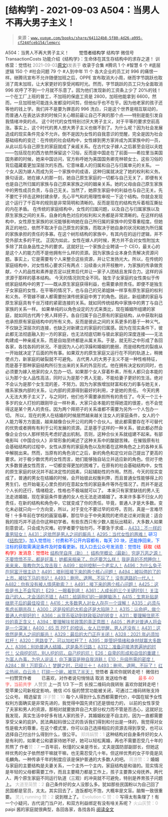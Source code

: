 # [结构学] - 2021-09-03 A504：当男人不再大男子主义！

> 来源：[`www.yuque.com/books/share/641124b8-5f80-4d26-a995-cf244fceb154/lemprc`](https://www.yuque.com/books/share/641124b8-5f80-4d26-a995-cf244fceb154/lemprc)

<ne-p id="520f42f3293818f927861ebbd5b15da4_p_0" data-lake-id="520f42f3293818f927861ebbd5b15da4_p_0"><ne-text id="u8fb53d18" style="color: rgb(51, 51, 51);">A504：当男人不再大男子主义！</ne-text></ne-p> <ne-p id="e5877605d24d34d3b514609853bae2e4" data-lake-id="e5877605d24d34d3b514609853bae2e4"><ne-text id="uafa79c4d" ne-fontsize="12" style="color: rgb(255, 255, 255);">原创</ne-text><ne-text id="u46f44e10" ne-fontsize="14">觉悟者</ne-text><ne-text id="ue9f146b3" ne-fontsize="14">结构学</ne-text></ne-p> <ne-p id="32c60f8b52c3c3662b54ff714a7bb231" data-lake-id="32c60f8b52c3c3662b54ff714a7bb231"><ne-text id="u1a29ce7e" ne-fontsize="14" ne-bold="true" style="color: rgb(51, 51, 51);">结构学</ne-text></ne-p> <ne-p id="75b93c5afc51d39cfb81a6f1305ed6bc" data-lake-id="75b93c5afc51d39cfb81a6f1305ed6bc"><ne-text id="ud1f486fb" ne-fontsize="14" style="color: rgb(51, 51, 51);">微信号</ne-text><ne-text id="u4e264aea" ne-fontsize="14" style="color: rgb(51, 51, 51);">TransactionCosts</ne-text></ne-p> <ne-p id="0d0899f51edcb5085c24f8a31c99510f" data-lake-id="0d0899f51edcb5085c24f8a31c99510f"><ne-text id="ue2129506" ne-fontsize="14" style="color: rgb(51, 51, 51);">功能介绍</ne-text><ne-text id="u96095a34" ne-fontsize="14" style="color: rgb(51, 51, 51);">《结构学》：生命体在其生存结构中的求存之道！ 训练营：觉悟社</ne-text></ne-p> <ne-p id="215e23bcd43f7b602788e78a1066dc7b" data-lake-id="215e23bcd43f7b602788e78a1066dc7b"><ne-text id="uc87ddcb4" style="color: rgb(140, 140, 140);">2021-09-03</ne-text>[<ne-text id="u2a5c5e13" ne-fontsize="14">原文</ne-text>](https://mp.weixin.qq.com/s?__biz=MzIzMDYwOTM0Mg==&mid=2247486321&idx=1&sn=2f9b3d7345a47790142e20403c01d190&chksm=e8b193a0dfc61ab67cf0aedf07a4bf2c4119b371d60f126d63b305ad478a23e6c787216f427f#rd))<ne-text id="u884799fc" ne-fontsize="14" style="color: rgb(140, 140, 140);">发表于</ne-text></ne-p> <ne-p id="8a74de13f18cf7278f3360cedcdc7c07" data-lake-id="8a74de13f18cf7278f3360cedcdc7c07"><ne-text id="ue631879b" style="color: rgb(51, 51, 51);">收录于合集</ne-text></ne-p> <ne-p id="7e4d65b24153207ec59cad452eafe021" data-lake-id="7e4d65b24153207ec59cad452eafe021"><ne-text id="ua2267d00" style="color: rgb(51, 51, 51);">#腾讯 1 个</ne-text></ne-p> <ne-p id="e5f54e9a2564e4ac41cd60eceb262c4a" data-lake-id="e5f54e9a2564e4ac41cd60eceb262c4a"><ne-text id="u1bc219c5" style="color: rgb(51, 51, 51);">#智慧 6 个</ne-text></ne-p> <ne-p id="36597d77dd54baee95947ab94457841f" data-lake-id="36597d77dd54baee95947ab94457841f"><ne-text id="u9ce24228" style="color: rgb(51, 51, 51);">#底层逻辑 150 个</ne-text></ne-p> <ne-p id="bed548b88b1a83f93a78d66e51fd9511" data-lake-id="bed548b88b1a83f93a78d66e51fd9511"><ne-text id="u059f4234" style="color: rgb(51, 51, 51);">#社会问题 79 个</ne-text></ne-p> <ne-p id="f49a1dbe0bd3db44018a723fa4fb5236" data-lake-id="f49a1dbe0bd3db44018a723fa4fb5236"><ne-text id="u3e861b5f" style="color: rgb(51, 51, 51);">#人到中年 11 个</ne-text></ne-p> <ne-p id="caab28dd04dd9a71adc3130010aabae2" data-lake-id="caab28dd04dd9a71adc3130010aabae2"><ne-text id="u4dcce590" style="color: rgb(51, 51, 51);">各大企业的员工对 996 的痛恨一样。继腾讯宣布不允许随便加班之后，OPPE 宣布取消大小周，继而字节跳跃也取消了周末加班，让大家更好的享受闲暇时光。然而，字节跳跃的员工只为全面取消 996 欢呼了不到一个月就不乐意了。因为他们发现新的工资条上少了 20%的钱！一个在工厂上班的普工，不加班的保底工资是 2800，加班他能拿到 6600，然而，一旦加班他可能连头发都没时间剪，但他似乎也不在乎。因为他老家的孩子还等他的钱上学。我们并不是要为罪恶的 996 洗白，只是这个世界是相互联动的，而普通人在表达诉求的时候只关心眼前最让自己不爽的那个点——特别是能引发自我情绪冲突的点。</ne-text></ne-p> <ne-p id="15dea2fc828eb113e4a1b9a9544502c6" data-lake-id="15dea2fc828eb113e4a1b9a9544502c6"><ne-text id="u6b3780a9" style="color: rgb(51, 51, 51);">这个时代的女性特别讨厌大男子主义，对于平等的要求空前高涨。事实上，这个时代的男人想大男子主义也做不到了。为什么呢？因为社会发展造成的现实条件完全不允许。倒不是因为女性的自我意识的觉醒，完全是因为社会基础结构的变迁：在传统的社会结构中，女性嫁到男方家并成为其家族中的一员，从此以后与自己原生的家庭就成了亲戚关系。在古代女子嫁人之后甚至会冠以夫姓——包括现在的西方依然保留这个习俗，反而是中国走在了前面——希拉里当美国国务卿的时候，她来中国访问，官方称呼她为美国国务卿克林顿女士。这些习俗的背后蕴藏着更加深层次的东西。它意味着人的归属和自己与归属单元的关系。</ne-text></ne-p> <ne-p id="6b438be21f7e23b6575e9da52bb9c7a5" data-lake-id="6b438be21f7e23b6575e9da52bb9c7a5"><ne-text id="u08bc17d1" style="color: rgb(51, 51, 51);">一个女人因为嫁人而成为另一个家族中的成语，这种归属就决定了她的权利和义务。换句话说，她在嫁人的那一刻，她自己原生家庭的一切都与自己无关了，即便有关也是自己所归属的家族与自己原来家族之间的姻亲关系。她的父母由自己原生家族中的男性成员负责，与自己无关。当然了，她原生家庭中的利益也与自己无关。先不要忙于抨击这种封建余孽，先心平气和的用理性审视一下这个结构。你就会发现这个运行了千百年的规则是非常简明和清晰的。反而是现在的结构充斥着相互撕扯的内在矛盾。</ne-text></ne-p> <ne-p id="750280dfcf1233eb34f700a275dcdb80" data-lake-id="750280dfcf1233eb34f700a275dcdb80"><ne-text id="u7f32e1a0" style="color: rgb(51, 51, 51);">在传统的家庭结构中，女性的归属问题，以及自己与归属家族以及原生家族之间的关系，自身的角色对应的权利和义务都是非常清晰的。在这样的结构中，女性原生家族的状况能够影响她在自己所归属的家族中的受尊重程度。但她真正的地位，依然不取决于自己原生的家族，而取决于她自身的状况和她为所归属的家族承担的责任的多寡。在这个树形结构的家族中，有其内在的运行逻辑，并不受外部太多的干扰。</ne-text></ne-p> <ne-p id="38260f54711cf57b4b4d129caf2e75c5" data-lake-id="38260f54711cf57b4b4d129caf2e75c5"><ne-text id="ua9409b6d" style="color: rgb(51, 51, 51);">正因为如此，女性在嫁人的时候，男方并不会对女性附加太多除了其自身品性之外的要求。这就好比一个家族企业聘请一个 CEO，最关心的是这个人的能力而不是他拥有什么样的资源。因为家族企业本身负责解决资源问题。事实上，它是需要有个人来整合这些资源，并让它发扬光大。所以，在传统的家庭结构中，对女性核心要求只有两点：沿续香火并开枝散叶，为家族的传承做贡献，个人的品性和素养是否足以抚育后代并让一家子人团结且发挥合力。这样的诉求源于那样的基本结构。</ne-text></ne-p> <ne-p id="0e919da37fe1015fe90be68dc6133865" data-lake-id="0e919da37fe1015fe90be68dc6133865"><ne-text id="uc94e1143" style="color: rgb(51, 51, 51);">今天的情况则完全不同。独生子女家庭的女性类似于传统家庭结构中的男丁——既从原生家庭获得利益，也需要承担责任。即便不是独生子女家庭的女性，在平等的情况下，也与自己的兄弟姐妹一样享有原生家庭的权利和义务。不管嫁不嫁人都需要扮演传统家庭中男丁的角色。因此，新组建的家庭与原生家庭具有千丝万缕的紧密连接的关系。就如同传统结构中家族中的男丁与自己家族的关系一样。</ne-text></ne-p> <ne-p id="2da63513bce716134080406b6b546fb3" data-lake-id="2da63513bce716134080406b6b546fb3"><ne-text id="u2c6324f6" style="color: rgb(51, 51, 51);">如果单纯的以角色设定的方式来类比，现在婚姻所组建的家庭，就如同古代两个男人拜把子。各自归属于自己原有的家庭结构，从中获取利益也承担原有家庭结构中的所有义务。反而是彼此之间的关系更多的基于一种义气。不仅缺乏深层次的连接，也缺乏对新建立的家庭的归属感。因为在现实条件下，彼此都无法彻底融入到一方的家庭，也无法彻底切断与彼此家庭的深度连接——无法构建成一种亲戚关系，而是自始至终都是从属关系。于是，就无形之中形成了各回各家，各找各妈的状况。不是因为人心的浮躁和婚姻的脆弱，而是结构性的裂痕从一开始就决定了后面的所有事。如果双方的原生家庭又运行在不同的轨道上，稍微使点力，新家庭的破裂就不可避免。</ne-text></ne-p> <ne-p id="34c1e980596d1a82d1272fdacdb78d24" data-lake-id="34c1e980596d1a82d1272fdacdb78d24"><ne-text id="u75d14b55" style="color: rgb(51, 51, 51);">古代男人的大男子主义不是一种性格特征，而是基于那种家庭结构所衍生出来的关系的外显形式。他在拥有决定权的同时，也必须要为嫁入他家的女人包办一切。如果那个女人穿着朴素，所有人都只会本能的认为那个女人品性高洁，同时认为是那个男人无能，不能给妻子更好的生活。绝对不会认为是那个女生混的差，不努力。因为为家族增加财富和权力的事与她无关，维系家族内部的关系，让内部的资源得到最好的利用，才是她的责任。</ne-text></ne-p> <ne-p id="b08dcc0322bee59fbdd23db6a16c0034" data-lake-id="b08dcc0322bee59fbdd23db6a16c0034"><ne-text id="u577bf521" style="color: rgb(51, 51, 51);">今天的男人无法大男子主义了，与之同时，他们也不需要承担所有的责任了。今天一个三十多岁的女人打扮的跟刚毕业一样朴素，大家只会本能的觉得她混的很差，也不会觉得这是某个男人的责任。因为两个拜把子的关系谁都不需要为另外一个人包办一切。</ne-text></ne-p> <ne-p id="0f3b378e090e1dce2b38b6e258ca4a01" data-lake-id="0f3b378e090e1dce2b38b6e258ca4a01"><ne-text id="ufd2c0fcc" style="color: rgb(51, 51, 51);">所以，现在的男人在结婚的时候居然越来越关注女人的家庭条件，女人的个人能力等方方面面，越来越像合伙开公司的两个合伙人。彼此都需要存在不可替代的优势或者拥有有利于公司发展的资源。正是基于这样的一种关系，彼此都必然会像企业合伙人那样预先考虑好退出机制。否则，这种合伙关系就组建不起来。有部电影叫《中国合伙人》非常形象的阐述了这种关系中的酸甜苦辣。</ne-text></ne-p> <ne-p id="904dca643b655647b684559b5c238a6b" data-lake-id="904dca643b655647b684559b5c238a6b"><ne-text id="u5ca916f9" style="color: rgb(51, 51, 51);">在摧毁原有社会基础结构的过程中，女性从原有的家庭角色以及附着在这种角色之上的各种关系中解脱出来。然而，当原有的角色消亡之后，新的角色和定位对自己提出了更高的要求。对于极少数优秀的女性而言，她们能够独自站立并适应新的角色。但对于绝大多数普通女性而言，一切都变得更加的困难了。在原有的社会基础结构中，女性的原生家庭的状况并不起决定性的因素，只起辅助性的作用。然而，今天的现实变成了，普通的男女在结婚的时候，会开始彼此权衡利弊，而且普通女性能够得上的男生们，也开始毫无心里负担的在意起女性的家庭条件等外在情况了。而并不是这个人长的还行，情绪稳定，性格也不极端就可以了。</ne-text></ne-p> <ne-p id="5fc9fd0c392cab3b886de4bece219db9" data-lake-id="5fc9fd0c392cab3b886de4bece219db9"><ne-text id="ub6c98268" style="color: rgb(51, 51, 51);">本来只有家里缺钱的男人无法走进婚姻，现在家庭条件普通的女人也无法走进婚姻了。本来许多事不归女人的责任，在新的结构和角色中，它就变成了你的责任。毕竟，普通人才是大多数。变化未必就只向一个方向变，所以，对于变化不要过早的欢呼。否则，真是一言难尽呀！十多年前在学校的画室临摹，那位毕业于中央美院的老师走过来对我说：适合我的技巧并不适合你这种初学者。有些东西只有少数人能玩出精彩，大多数人如果刻意尝试，只会成为灾难。初学者要宁拙勿巧，不要急于求成…</ne-text></ne-p> <ne-p id="a030c2b0449f9c946eafa765a05a73e0" data-lake-id="a030c2b0449f9c946eafa765a05a73e0">[<ne-text id="u2442cb38" style="color: rgb(87, 107, 149);">A433：不一样的重男轻女！</ne-text>](http://mp.weixin.qq.com/s?__biz=MzIzMDYwOTM0Mg==&mid=2247485706&idx=1&sn=c9d825a947ec93698b4857b27ce9c56a&chksm=e8b191dbdfc618cd8606dd7c7508ff19fa38a07b64e1a22b718ef192da8454e041494f851fc8&scene=21#wechat_redirect)</ne-p> <ne-p id="3e62b274e0b1436e3c1f1e65b985f0cf" data-lake-id="3e62b274e0b1436e3c1f1e65b985f0cf">[<ne-text id="ua12de725" style="color: rgb(87, 107, 149);">A431：这依然是男人之间的厮杀！</ne-text>](http://mp.weixin.qq.com/s?__biz=MzIzMDYwOTM0Mg==&mid=2247485701&idx=1&sn=571c99a3870dffc7743e8eef31f21412&chksm=e8b191d4dfc618c29429d8a6ed6d0b9e7a8f0b9224aa332f9c996f4869c95ef44aabf3896670&scene=21#wechat_redirect)</ne-p> <ne-p id="9523186b3c6e9898d601bd2cac983da9" data-lake-id="9523186b3c6e9898d601bd2cac983da9">[<ne-text id="u109d705d" style="color: rgb(87, 107, 149);">A295：当代女性的两难！</ne-text>](http://mp.weixin.qq.com/s?__biz=MzIzMDYwOTM0Mg==&mid=2247484854&idx=1&sn=6851afe306f7b89d23728018ea32b7f2&chksm=e8b19d67dfc61471955b15021ac11c5fff9f1607977e9df1bd2bbfabc2deb3dea5c98e369c55&scene=21#wechat_redirect)</ne-p> <ne-p id="e5e675eec9b7b9c92c638c805a4d2015" data-lake-id="e5e675eec9b7b9c92c638c805a4d2015"><ne-text id="u515abb64" ne-bold="true" style="color: rgb(0, 82, 255);">研习《</ne-text>[<ne-text id="uc0bfad8e" ne-bold="true" style="color: rgb(87, 107, 149);">结构学</ne-text>](https://mp.weixin.qq.com/mp/appmsgalbum?action=getalbum&album_id=1318317199878225920&__biz=MzAxNDk1NjI2Mw==#wechat_redirect)<ne-text id="u0809ac7b" ne-bold="true" style="color: rgb(0, 82, 255);">》，加入觉悟社：付费和不公开内容都有，每天 20 块，还能挣回来，下注标的获取需满足条件及时查看更新。</ne-text><ne-text id="u3d22b327" style="color: rgb(0, 82, 255);">找入口去公众号发消息：觉悟社 </ne-text></ne-p> <ne-p id="81f50bd9db9f8bef6762ee16ee4f804f" data-lake-id="81f50bd9db9f8bef6762ee16ee4f804f" ne-alignment="center"><ne-text id="u0fd4d844" ne-fontsize="13" style="color: rgb(255, 0, 0);">获取《结构学》发消息</ne-text><ne-text id="ufaa0d9e8" ne-fontsize="13" ne-bold="true" style="color: rgb(255, 0, 0);">：觉悟社</ne-text></ne-p>  <ne-p id="eb07854b6acaedd7253e520ab09a7f9a" data-lake-id="eb07854b6acaedd7253e520ab09a7f9a"><ne-card data-card-name="image" data-card-type="inline" id="dzGk9" ne-fontsize="13" data-event-boundary="card" style="color: rgb(53, 53, 53);"><ne-p id="72178649b29c113b0afebf32ddbe17e4" data-lake-id="72178649b29c113b0afebf32ddbe17e4">[<ne-text id="uf30830ed" ne-fontsize="13" ne-bold="true" style="color: rgb(87, 107, 149);">结构学自序（新）！</ne-text>](http://mp.weixin.qq.com/s?__biz=MzIzMDYwOTM0Mg==&mid=2247485283&idx=1&sn=aa2b8554b8e5040f8f959636feaa06a3&chksm=e8b19fb2dfc616a430aa381b8da0815311244e694a69809cd92d0602ac34cfe5f1f419b3745e&scene=21#wechat_redirect)</ne-p> <ne-p id="687f5093360e4dab059e2c97be408c71" data-lake-id="687f5093360e4dab059e2c97be408c71">[<ne-text id="uc9229602" ne-bold="true" style="color: rgb(87, 107, 149);">结构学概论（最新）</ne-text>](http://mp.weixin.qq.com/s?__biz=MzAxNDk1NjI2Mw==&mid=2247485167&idx=1&sn=d5e962eff4a8e9770c83bc87d19d07f3&chksm=9b8a2567acfdac7154f7a62996dca874e5d186b44f3d120dcb633760318788c42d304e325313&scene=21#wechat_redirect)</ne-p> <ne-p id="30ddbde0b3912d5eb1f5d427992592a9" data-lake-id="30ddbde0b3912d5eb1f5d427992592a9">[<ne-text id="u5f3d8e28" style="color: rgb(87, 107, 149);">穷是万恶之源！</ne-text>](http://mp.weixin.qq.com/s?__biz=MzAxNDk1NjI2Mw==&mid=2247483823&idx=1&sn=e54ebe9891b302dc0bf1815c76ccf8b7&chksm=9b8a2227acfdab31a05e273addd9159d4b8263d58d3c58bf214841c8189157519719c3427306&scene=21#wechat_redirect)</ne-p> <ne-p id="683203525f62f2e08935861544b9f31b" data-lake-id="683203525f62f2e08935861544b9f31b">[<ne-text id="u1ec35a37" style="color: rgb(87, 107, 149);">不要愤愤不平，都是好事！</ne-text>](http://mp.weixin.qq.com/s?__biz=MzAxNDk1NjI2Mw==&mid=2247487130&idx=1&sn=b21138d85455f5692aaf039038c78342&chksm=9b8a2d12acfda404a2b67fe4d446ee0f2805ad64a8b8004902934600fd731191e140df6ac19a&scene=21#wechat_redirect)</ne-p> <ne-p id="a04465e91a5b2638b09d9245c2dfec11" data-lake-id="a04465e91a5b2638b09d9245c2dfec11">[<ne-text id="u116cef04" style="color: rgb(87, 107, 149);">她都来相亲了，你还要怎么样！</ne-text>](http://mp.weixin.qq.com/s?__biz=MzAxNDk1NjI2Mw==&mid=2247486952&idx=1&sn=698aec6916d2eca5e758c25c4c634346&chksm=9b8a2e60acfda776b80a4f2f0d5c2fe4921fc821cdf029fa9d2fdc52fd708fc5a0b980d5d3d0&scene=21#wechat_redirect)</ne-p> <ne-p id="e2acaef902e75236e4c5f034f003107d" data-lake-id="e2acaef902e75236e4c5f034f003107d">[<ne-text id="u461f336a" style="color: rgb(87, 107, 149);">我是真的不想睡你！</ne-text>](http://mp.weixin.qq.com/s?__biz=MzAxNDk1NjI2Mw==&mid=2247487023&idx=1&sn=66d63e9f199deee86afff0f76a959c91&chksm=9b8a2da7acfda4b17ebf27c87c446049d0b8c557303b850a69ac971d8cdfcc91e41c0e6d3fcb&scene=21#wechat_redirect)</ne-p> <ne-p id="3e5c10314dec6e975b49ce2407b744b4" data-lake-id="3e5c10314dec6e975b49ce2407b744b4">[<ne-text id="uc656ee6f" ne-bold="true" style="color: rgb(87, 107, 149);">来来来，我教你怎么攻击我！</ne-text>](http://mp.weixin.qq.com/s?__biz=MzIzMDYwOTM0Mg==&mid=2247486306&idx=1&sn=f48e33b5940f74a11011debfe3e5c8a2&chksm=e8b193b3dfc61aa53a82eeb81220ce252b0667925a9479e4d6a215e2b43244ba91c58e934264&scene=21#wechat_redirect)</ne-p> <ne-p id="464078ad3061574e5d7a92b9eafaf9be" data-lake-id="464078ad3061574e5d7a92b9eafaf9be">[<ne-text id="u5e6afb54" ne-bold="true" style="color: rgb(87, 107, 149);">A499：如何控制一个老实人！</ne-text>](http://mp.weixin.qq.com/s?__biz=MzIzMDYwOTM0Mg==&mid=2247486301&idx=1&sn=f4bfec024d8688c8555dd21b85deea31&chksm=e8b1938cdfc61a9a1e2d8a8fa37d495cf337bc34215939caced14a58dd32b46ad59646d0e928&scene=21#wechat_redirect)</ne-p> <ne-p id="7f3bbcfb4719d8d393d02c6f74d98fcf" data-lake-id="7f3bbcfb4719d8d393d02c6f74d98fcf">[<ne-text id="u45fbd58c" ne-bold="true" style="color: rgb(87, 107, 149);">A496：为什么兔子在阿富汗很主动？</ne-text>](http://mp.weixin.qq.com/s?__biz=MzIzMDYwOTM0Mg==&mid=2247486278&idx=1&sn=40d09857088bebd3c70bec1c7a500f06&chksm=e8b19397dfc61a810125242c8e395330f934390eb50bd54053ecd3f31ddc91de4e429c0f693a&scene=21#wechat_redirect)</ne-p> <ne-p id="2bb129121c664edb6c36b285a156ca07" data-lake-id="2bb129121c664edb6c36b285a156ca07">[<ne-text id="u0f1c01b8" ne-bold="true" style="color: rgb(87, 107, 149);">A491：塔利班接下来的两个核心问题！</ne-text>](http://mp.weixin.qq.com/s?__biz=MzAxNDk1NjI2Mw==&mid=2247487097&idx=1&sn=fd7abf4ba489928b7b810d20cbec7dc9&chksm=9b8a2df1acfda4e7ce05f7c03df131e9d266d960945c436b89b871744b21cc352bf3cb668486&scene=21#wechat_redirect)</ne-p> <ne-p id="5ef65170cc805285c510bf741a0f49e6" data-lake-id="5ef65170cc805285c510bf741a0f49e6">[<ne-text id="u33f8fcdc" style="color: rgb(87, 107, 149);">A494：被叫停的了的上市，被拉下马的书记！</ne-text>](http://mp.weixin.qq.com/s?__biz=MzAxNDk1NjI2Mw==&mid=2247487103&idx=1&sn=6b244b5f4df9efb987b278a22e9e4eae&chksm=9b8a2df7acfda4e1d37ee1b0ae2e3efb5db615db331569ec9e57e8bb5e2ad33e065d3839dbdd&scene=21#wechat_redirect)</ne-p> <ne-p id="216d253282ac19998fea958ff5113a74" data-lake-id="216d253282ac19998fea958ff5113a74">[<ne-text id="ua70de95e" style="color: rgb(87, 107, 149);">A493：删号、退圈、不玩了！</ne-text>](http://mp.weixin.qq.com/s?__biz=MzAxNDk1NjI2Mw==&mid=2247487101&idx=1&sn=20577c0922665602dcc7e3a446084c80&chksm=9b8a2df5acfda4e36fb466577f85e3c686cd5057e5849b310107482551bd780b693a5b65fe7b&scene=21#wechat_redirect)</ne-p> <ne-p id="3d9682bad66d6b8faaa19735f90107ed" data-lake-id="3d9682bad66d6b8faaa19735f90107ed">[<ne-text id="u7cf54ced" style="color: rgb(87, 107, 149);">没有退路的一代人！</ne-text>](http://mp.weixin.qq.com/s?__biz=MzAxNDk1NjI2Mw==&mid=2247486533&idx=1&sn=a0d5cce0656aad467148e0642eb85a00&chksm=9b8a2fcdacfda6db79857186e953a089baf1fb678b2b071cf101c5a26e7fb9768474c94243ca&scene=21#wechat_redirect)</ne-p> <ne-p id="a216a6be2e7a0b2d1c874fc90b164e97" data-lake-id="a216a6be2e7a0b2d1c874fc90b164e97">[<ne-text id="u3443e485" style="color: rgb(87, 107, 149);">A482：你有没有被人情感勒索？！</ne-text>](http://mp.weixin.qq.com/s?__biz=MzIzMDYwOTM0Mg==&mid=2247486235&idx=1&sn=6d5629de18d41fb43210c5fb501cfbba&chksm=e8b193cadfc61adcba98b864cdd90e5a2045fdd632b330f8f9ebedd087f8fb6593967f4afe6e&scene=21#wechat_redirect)</ne-p> <ne-p id="3708e50791deebb22423ea5228344079" data-lake-id="3708e50791deebb22423ea5228344079">[<ne-text id="uee14db03" style="color: rgb(87, 107, 149);">A491：接下来的两个核心问题！</ne-text>](http://mp.weixin.qq.com/s?__biz=MzIzMDYwOTM0Mg==&mid=2247486219&idx=1&sn=8f77517f0244ba31f7eb28e2676e17cd&chksm=e8b193dadfc61acc6d9e6029653aac696f132efc24d3b28f983ba8e4ada269ac887e6165d837&scene=21#wechat_redirect)</ne-p> <ne-p id="6b04d0eae24c4013b44a2402dd2093c0" data-lake-id="6b04d0eae24c4013b44a2402dd2093c0">[<ne-text id="u2bac3f3e" ne-bold="true" style="color: rgb(87, 107, 149);">A425：这些是书上不会写的！</ne-text>](http://mp.weixin.qq.com/s?__biz=MzIzMDYwOTM0Mg==&mid=2247485662&idx=1&sn=1a8617a9ebd44891c112f3b3f6762f8a&chksm=e8b1900fdfc6191942a3ec1399a47af7cd44582c369a4e6211b0bd114d934785bf0c20fc09ab&scene=21#wechat_redirect)</ne-p> <ne-p id="94298ba3d5faf1fa8924e40ec7ebc31c" data-lake-id="94298ba3d5faf1fa8924e40ec7ebc31c">[<ne-text id="u4090f078" ne-bold="true" style="color: rgb(87, 107, 149);">E29：一眼看到底！</ne-text>](http://mp.weixin.qq.com/s?__biz=MzIzMDYwOTM0Mg==&mid=2247485301&idx=1&sn=dc6dd50c5d742ea51ce9e394de25351a&chksm=e8b19fa4dfc616b26734c3619c6fa664474fa478d2764c3370dde41d19f6035edc05f9f191e8&scene=21#wechat_redirect)</ne-p> <ne-p id="c4ab57ae4ff88397b085698853faf22d" data-lake-id="c4ab57ae4ff88397b085698853faf22d">[<ne-text id="udfcd038b" ne-bold="true" style="color: rgb(87, 107, 149);">A361：人成长的三个关键时刻！</ne-text>](http://mp.weixin.qq.com/s?__biz=MzAxNDk1NjI2Mw==&mid=2247486472&idx=1&sn=8b46d73659ff81e3d7bd544e1718a94f&chksm=9b8a2f80acfda69601b059cb0180f8841eda098200c32c84ad6430bb8fbe33a9021fa7890344&scene=21#wechat_redirect)</ne-p> <ne-p id="ec590cc627990d1bd1e22a7b22ab3595" data-lake-id="ec590cc627990d1bd1e22a7b22ab3595">[<ne-text id="u9a3c1754" ne-bold="true" style="color: rgb(87, 107, 149);">关注自己的人，才会活的不错！</ne-text>](http://mp.weixin.qq.com/s?__biz=MzIzMDYwOTM0Mg==&mid=2247485305&idx=1&sn=c719ea57e5c3320c2e2629dd9a7b44e9&chksm=e8b19fa8dfc616be5fa3f8141ea0aa63d5e1335657ed97e62c1086c41eba29effe58e0c8e9dc&scene=21#wechat_redirect)</ne-p> <ne-p id="fb41c42675ae53f5a635617f48370b43" data-lake-id="fb41c42675ae53f5a635617f48370b43">[<ne-text id="ud4247619" ne-bold="true" style="color: rgb(87, 107, 149);">A411：给舔狗们的一碗醒脑汤！</ne-text>](http://mp.weixin.qq.com/s?__biz=MzIzMDYwOTM0Mg==&mid=2247485578&idx=1&sn=4c1d6ceb83cfe3026bd4ea0a647ee09b&chksm=e8b1905bdfc6194dd390ab83adb8b4b84d90d56c9dcc172ef89e818cc81d5f8ae29e0e19364b&scene=21#wechat_redirect)</ne-p> <ne-p id="77f708ef42dc05d3c1ca3dcfd78230de" data-lake-id="77f708ef42dc05d3c1ca3dcfd78230de">[<ne-text id="u822e21b0" style="color: rgb(87, 107, 149);">A415：生育补贴是继房子后的最佳投资！</ne-text>](http://mp.weixin.qq.com/s?__biz=MzIzMDYwOTM0Mg==&mid=2247485632&idx=1&sn=d1de8daf826f5061045828758f8525cf&chksm=e8b19011dfc619077e2f142f763ee35e7c18156513cb8545cb368e53c6d070a6ded504c5be2c&scene=21#wechat_redirect)</ne-p> <ne-p id="95309940cba97a8750e7b26e14a32c3e" data-lake-id="95309940cba97a8750e7b26e14a32c3e">[<ne-text id="u4631c2e6" style="color: rgb(87, 107, 149);">A416：大多数男人对女人存在一个误解！</ne-text>](http://mp.weixin.qq.com/s?__biz=MzIzMDYwOTM0Mg==&mid=2247485628&idx=1&sn=80723cca31f80ad3392d510361352789&chksm=e8b1906ddfc6197bfee4ffca459efcb4ac2cdae12ca2191cdcfe476a5ee462a905012b58c2aa&scene=21#wechat_redirect)</ne-p> <ne-p id="7c442b089800bcbfb1f6374b7bb02c01" data-lake-id="7c442b089800bcbfb1f6374b7bb02c01">[<ne-text id="u10c77017" ne-bold="true" style="color: rgb(87, 107, 149);">A335：必须与焦虑长期共存！</ne-text>](http://mp.weixin.qq.com/s?__biz=MzIzMDYwOTM0Mg==&mid=2247485165&idx=1&sn=f3f0957c63fa549b288f00c8b117162e&chksm=e8b19e3cdfc6172a188000afd2b522144a04ba774169824cad2067d93b5365537ff0644f6b9f&scene=21#wechat_redirect)</ne-p> <ne-p id="5343cb05678f3fc650a9cb3138acad3b" data-lake-id="5343cb05678f3fc650a9cb3138acad3b">[<ne-text id="ua9e2d116" ne-bold="true" style="color: rgb(87, 107, 149);">A300：这是投机的大机会还是大陷阱？！</ne-text>](http://mp.weixin.qq.com/s?__biz=MzIzMDYwOTM0Mg==&mid=2247484882&idx=1&sn=b103029f41e3aede94e1a45d035cd9ac&chksm=e8b19d03dfc614153863f37ca3f9204b451e2c02ad5ca8680c120e2458e628e5329c76b2d42c&scene=21#wechat_redirect)</ne-p> <ne-p id="301c357719aacf6900074d675696c6da" data-lake-id="301c357719aacf6900074d675696c6da">[<ne-text id="u64ab068a" style="color: rgb(87, 107, 149);">A315：认命吧，做个普通人也挺好的！</ne-text>](http://mp.weixin.qq.com/s?__biz=MzIzMDYwOTM0Mg==&mid=2247485008&idx=1&sn=bcaf70c42d4676c8f69de9f9ead1e495&chksm=e8b19e81dfc617973ba40200519407186760e32843fc6f379020da6160b0ba89870dadcae5fa&scene=21#wechat_redirect)</ne-p> <ne-p id="e1020f35d63385a491cca9a5c55dc132" data-lake-id="e1020f35d63385a491cca9a5c55dc132">[<ne-text id="u12145781" ne-bold="true" style="color: rgb(87, 107, 149);">A366：从货币驱动到财政驱动的转变！</ne-text>](http://mp.weixin.qq.com/s?__biz=MzIzMDYwOTM0Mg==&mid=2247485347&idx=1&sn=a916df57ddc7230366719fbecc6c1704&chksm=e8b19f72dfc61664fd99844bfe3ffffb5d6f088807c84d99f11ddbc7410b2eed67bc4c615d53&scene=21#wechat_redirect)</ne-p> <ne-p id="2819b298bb50ff5aacd31178b3768002" data-lake-id="2819b298bb50ff5aacd31178b3768002">[<ne-text id="uce4f8791" ne-bold="true" style="color: rgb(87, 107, 149);">A311：要理解住房不炒的真正含义！</ne-text>](http://mp.weixin.qq.com/s?__biz=MzIzMDYwOTM0Mg==&mid=2247484959&idx=1&sn=090583ec50bfd9febec1de463c2672f6&chksm=e8b19ecedfc617d8629080f6745c8de013cfe875de26eef6767b2d5c10782650223ed15f807b&scene=21#wechat_redirect)</ne-p> <ne-p id="da175676eee3f1bd19b4498fe3bdf710" data-lake-id="da175676eee3f1bd19b4498fe3bdf710">[<ne-text id="u45796d77" ne-bold="true" style="color: rgb(87, 107, 149);">A394：要理解扶贫政策的真正意图！</ne-text>](http://mp.weixin.qq.com/s?__biz=MzIzMDYwOTM0Mg==&mid=2247485502&idx=1&sn=fffb9911cefa626e6fbcb9c416c1eb98&chksm=e8b190efdfc619f9b0e42f3c3d5d79c17df1619bad2b1bddd6a482242b583ee46d8a79a245e6&scene=21#wechat_redirect)</ne-p> <ne-p id="1f743ee0c0609c755ab6dc41e41b2b6a" data-lake-id="1f743ee0c0609c755ab6dc41e41b2b6a">[<ne-text id="udbc143c5" style="color: rgb(87, 107, 149);">A405：养老对普通人将会是一个深渊！</ne-text>](http://mp.weixin.qq.com/s?__biz=MzIzMDYwOTM0Mg==&mid=2247485587&idx=1&sn=f00402b3fdc5062ee5c5382295ac4dcb&chksm=e8b19042dfc619546bf0a0905d2733d900b7594f1564f1fa7528399053b93dc53f4d14c009fb&scene=21#wechat_redirect)</ne-p> <ne-p id="f5a09e866b9f8c1433ef2b56b713ff2a" data-lake-id="f5a09e866b9f8c1433ef2b56b713ff2a">[<ne-text id="u1ef1b9d3" style="color: rgb(87, 107, 149);">A400：65 页 PPT 的控诉，女人已觉醒，男人还没有！</ne-text>](http://mp.weixin.qq.com/s?__biz=MzAxNDk1NjI2Mw==&mid=2247486616&idx=1&sn=137b4c0331b70800453c348e696ddc0e&chksm=9b8a2f10acfda6062c41e5bd66c3df597325b7278638f7c392e1d4420ac031894b3f4fae7d3f&scene=21#wechat_redirect)</ne-p> <ne-p id="81d24e7f4ffc5c58b8a687222c5b2cd3" data-lake-id="81d24e7f4ffc5c58b8a687222c5b2cd3">[<ne-text id="u6a4a92c0" style="color: rgb(87, 107, 149);">A431：这依然是男人之间的厮杀！</ne-text>](http://mp.weixin.qq.com/s?__biz=MzIzMDYwOTM0Mg==&mid=2247485701&idx=1&sn=571c99a3870dffc7743e8eef31f21412&chksm=e8b191d4dfc618c29429d8a6ed6d0b9e7a8f0b9224aa332f9c996f4869c95ef44aabf3896670&scene=21#wechat_redirect)</ne-p> <ne-p id="ea101d8cb9eaa502f5bf39872fa379b2" data-lake-id="ea101d8cb9eaa502f5bf39872fa379b2">[<ne-text id="u4eea2e22" style="color: rgb(87, 107, 149);">A329：最后的大门正在关闭！</ne-text>](http://mp.weixin.qq.com/s?__biz=MzIzMDYwOTM0Mg==&mid=2247485111&idx=1&sn=2083ce35e0b472ce7526e85113d70dac&chksm=e8b19e66dfc61770d3c57843c16c77a0b5591d5f80191b03f4a0013c4a65b1b8c86de2f8361b&scene=21#wechat_redirect)</ne-p> <ne-p id="3fd057725c21d9240e83bb94c8541984" data-lake-id="3fd057725c21d9240e83bb94c8541984">[<ne-text id="u6ab110fe" ne-bold="true" style="color: rgb(87, 107, 149);">A328：2021 年必须加杠杆！</ne-text>](http://mp.weixin.qq.com/s?__biz=MzIzMDYwOTM0Mg==&mid=2247485087&idx=1&sn=24d72f6a71bddb8954a03be5db246538&chksm=e8b19e4edfc617587a8ae645885a89ab8c3c6f67730a026d9c7c9a94ab3051ca480302147fc0&scene=21#wechat_redirect)</ne-p> <ne-p id="bc25274e661649af1b64acf5cdcd8281" data-lake-id="bc25274e661649af1b64acf5cdcd8281">[<ne-text id="u89ffd971" ne-fontsize="13" ne-bold="true" style="color: rgb(87, 107, 149);">A320：思路变了，可以加杠杆了！</ne-text>](http://mp.weixin.qq.com/s?__biz=MzIzMDYwOTM0Mg==&mid=2247485041&idx=1&sn=add2174fa42806f885a456a072ee4fee&chksm=e8b19ea0dfc617b6734e013f780112fdd88f28ad5312ce423fea1d75da4c3757660dab175208&scene=21#wechat_redirect)</ne-p> <ne-p id="55eb1d01dbdbc7373ff3291c8dbefd42" data-lake-id="55eb1d01dbdbc7373ff3291c8dbefd42">[<ne-text id="u6c7e73aa" ne-bold="true" style="color: rgb(87, 107, 149);">A395：能管好情绪和身材就赢大多数人！</ne-text>](http://mp.weixin.qq.com/s?__biz=MzIzMDYwOTM0Mg==&mid=2247485513&idx=1&sn=1d5d250c1e4db7d1b6d3072e559b4426&chksm=e8b19098dfc6198e415af60c0ba7dfa61e698a502a658c26205b2289bbd2e33502a77154c9a8&scene=21#wechat_redirect)</ne-p> <ne-p id="b9b9572db2bd4773c43f1b735ea877c8" data-lake-id="b9b9572db2bd4773c43f1b735ea877c8">[<ne-text id="u0b0f2998" ne-bold="true" style="color: rgb(87, 107, 149);">A396：别劝普通人结婚，这是条不归路！</ne-text>](http://mp.weixin.qq.com/s?__biz=MzIzMDYwOTM0Mg==&mid=2247485522&idx=1&sn=1ca0fbcf611840709338762d9b0740ad&chksm=e8b19083dfc61995e3d3342df95fafc121489a87589d719130dd832142d3680bd4ee07ad2d44&scene=21#wechat_redirect)</ne-p> <ne-p id="3068fe6f3df3fafae381b45c5bc00c25" data-lake-id="3068fe6f3df3fafae381b45c5bc00c25">[<ne-text id="u2ca44136" ne-bold="true" style="color: rgb(87, 107, 149);">A312：准备迎接渣男遍地的时代！</ne-text>](http://mp.weixin.qq.com/s?__biz=MzAxNDk1NjI2Mw==&mid=2247486258&idx=1&sn=b0520193c2edddabe9eea73a102f0455&chksm=9b8a28baacfda1ac0e54d4268851a8be02c935fd7006b3d527d27be12be8db176322294894dc&scene=21#wechat_redirect)</ne-p> <ne-p id="a39cf94cb3a383b5d91a8ea10d88648f" data-lake-id="a39cf94cb3a383b5d91a8ea10d88648f">[<ne-text id="u425a48fa" ne-fontsize="13" ne-bold="true" style="color: rgb(87, 107, 149);">父母挖的坑，别人挖的坑，自己挖的坑！</ne-text>](http://mp.weixin.qq.com/s?__biz=MzAxNDk1NjI2Mw==&mid=2247486426&idx=1&sn=8707934ad2fe2f8017d6b7810fd61c17&chksm=9b8a2852acfda1441fded7bab2456dd2493073ad3e5d541e1080d1739879b86c25a3a61df79a&scene=21#wechat_redirect)</ne-p> <ne-p id="3a77f45130c0193f934074a3a9dad2ae" data-lake-id="3a77f45130c0193f934074a3a9dad2ae">[<ne-text id="ue8548852" ne-bold="true" style="color: rgb(87, 107, 149);">E26：自卑的形成和自信的重建！</ne-text>](http://mp.weixin.qq.com/s?__biz=MzIzMDYwOTM0Mg==&mid=2247485311&idx=1&sn=28f827c212f9a1ac53e73986742ca5aa&chksm=e8b19faedfc616b8d527f328c2ad55dca966707c8813ceaa5b7c0daee3432edeec88744d842c&scene=21#wechat_redirect)</ne-p> <ne-p id="a0d588054e40013abd5c80e1a96cfed6" data-lake-id="a0d588054e40013abd5c80e1a96cfed6">[<ne-text id="ufa29cb5f" style="color: rgb(87, 107, 149);">为富人办事，为穷人说话！</ne-text>](http://mp.weixin.qq.com/s?__biz=MzIzMDYwOTM0Mg==&mid=2247484462&idx=1&sn=195ebab17907fba73c69ae7a11bc40ad&chksm=e8b19cffdfc615e9b2f88327d492813afa3656859f4d67a6d831ac1cf684a54b760a8b8edcd6&scene=21#wechat_redirect)</ne-p> <ne-p id="4b8995d33bccbb94bc7ab6af202bce53" data-lake-id="4b8995d33bccbb94bc7ab6af202bce53">[<ne-text id="u2c6805dd" style="color: rgb(87, 107, 149);">向下兼容是种自我消耗！</ne-text>](http://mp.weixin.qq.com/s?__biz=MzAxNDk1NjI2Mw==&mid=2247486535&idx=1&sn=e87304f3a33f1cd0425186362901eb04&chksm=9b8a2fcfacfda6d92af7f3b026ef129368c01361e40f2db3be32500a1e68fb99f1f35ec22a6b&scene=21#wechat_redirect)</ne-p> <ne-p id="d7b34a56d7272fd31da308d0cad10960" data-lake-id="d7b34a56d7272fd31da308d0cad10960">[<ne-text id="ub07565b0" ne-bold="true" style="color: rgb(87, 107, 149);">E10：升级所需的密度！</ne-text>](http://mp.weixin.qq.com/s?__biz=MzAxNDk1NjI2Mw==&mid=2247485337&idx=1&sn=e93780b3d10de5b467e71f326eb12838&chksm=9b8a2411acfdad07d858079223ba3eda77fe88caa8d769030eb67c15f5511fab584f8d1244ca&scene=21#wechat_redirect)</ne-p> <ne-p id="0efd305f223ff79ff28cdd978954826d" data-lake-id="0efd305f223ff79ff28cdd978954826d">[<ne-text id="ud29fb196" ne-bold="true" style="color: rgb(87, 107, 149);">A284：啊！万箭穿心！</ne-text>](http://mp.weixin.qq.com/s?__biz=MzAxNDk1NjI2Mw==&mid=2247486135&idx=1&sn=e950149b9b9147e9199cfc6093605950&chksm=9b8a293facfda029419b911d4b4fa91c73bbaf695b206df2cf15124d843f4bf4b80673baa394&scene=21#wechat_redirect)</ne-p> <ne-p id="7c70dac84482b7bd618455ff5d3e1727" data-lake-id="7c70dac84482b7bd618455ff5d3e1727">[<ne-text id="u80738d0b" ne-bold="true" style="color: rgb(87, 107, 149);">梦醒之时，已经三十！</ne-text>](http://mp.weixin.qq.com/s?__biz=MzIzMDYwOTM0Mg==&mid=2247484378&idx=1&sn=e3a058584a13d7a5267315113964280d&chksm=e8b19b0bdfc6121df4af4b77d2d826fd0f4132ccfdee48132ce8cf86eb1ba45b898be83d1dc7&scene=21#wechat_redirect)</ne-p> <ne-p id="03766e69e2785c59a2870f6e5f192b14" data-lake-id="03766e69e2785c59a2870f6e5f192b14">[<ne-text id="u92b44fa3" style="color: rgb(87, 107, 149);">A493：删号、退圈、不玩了！</ne-text>](http://mp.weixin.qq.com/s?__biz=MzAxNDk1NjI2Mw==&mid=2247487101&idx=1&sn=20577c0922665602dcc7e3a446084c80&chksm=9b8a2df5acfda4e36fb466577f85e3c686cd5057e5849b310107482551bd780b693a5b65fe7b&scene=21#wechat_redirect)</ne-p> <ne-p id="1861980419f2e8ad39960ab5a73f231b" data-lake-id="1861980419f2e8ad39960ab5a73f231b">[<ne-text id="u16a2e278" style="color: rgb(87, 107, 149);">红尘热闹，白云冷！</ne-text>](http://mp.weixin.qq.com/s?__biz=MzAxNDk1NjI2Mw==&mid=2247486913&idx=1&sn=6b387c24eb6d5e30ed150e13eded77a1&chksm=9b8a2e49acfda75fdfcfe0a7770792cdd85568a9ecb1bd9b67508b29df853aaba08bf27356d5&scene=21#wechat_redirect)</ne-p> <ne-p id="cac13759d4d23b549871c569e5c0e68c" data-lake-id="cac13759d4d23b549871c569e5c0e68c">[<ne-text id="ud4d52ab6" style="color: rgb(87, 107, 149);">打碎一个碗，被骂了半天！</ne-text>](http://mp.weixin.qq.com/s?__biz=MzAxNDk1NjI2Mw==&mid=2247487047&idx=1&sn=90dc5765bc625acc6c8812b52944dabf&chksm=9b8a2dcfacfda4d9228bb34449054b0a2853a1ba09b28bc3e233cbcf3dbb4f63f07c31f5802c&scene=21#wechat_redirect)</ne-p> <ne-p id="a43ee474fafa822e082b554e9c47b2e0" data-lake-id="a43ee474fafa822e082b554e9c47b2e0"><ne-text id="u458f1354" style="color: rgb(51, 51, 51);">觉悟者</ne-text></ne-p> <ne-p id="a8d3fdd817faa69f4ee4778ce2797078" data-lake-id="a8d3fdd817faa69f4ee4778ce2797078"><ne-text id="ua27f27b4" style="color: rgb(51, 51, 51);">喜欢你就转走吧！</ne-text></ne-p> <ne-p id="1ac7afb91ace1a480416cfe7c83cc073" data-lake-id="1ac7afb91ace1a480416cfe7c83cc073"><ne-text id="u56251182" ne-bold="true" style="color: rgb(51, 51, 51);">微信扫一扫赞赏作者</ne-text><ne-text id="ub51fec2b" ne-bold="true" style="color: rgb(255, 255, 255);">赞赏</ne-text></ne-p> <ne-p id="519a4202450851757c09736b5175b3b5" data-lake-id="519a4202450851757c09736b5175b3b5"><ne-text id="u5d70c89c" style="color: rgb(51, 51, 51);">已喜欢，</ne-text><ne-text id="u2a7a593c">对作者说句悄悄话</ne-text></ne-p> <ne-p id="75b119199643ab3782f410b2f1e5bffe" data-lake-id="75b119199643ab3782f410b2f1e5bffe"><ne-text id="uf89ac528" style="color: rgb(51, 51, 51);">取消</ne-text></ne-p> <ne-p id="124669e7cfb5fda9618e5e4eccb92f9b" data-lake-id="124669e7cfb5fda9618e5e4eccb92f9b"><ne-text id="u6c52795a" ne-fontsize="14" ne-bold="true" style="color: rgb(51, 51, 51);">发送给作者</ne-text></ne-p> <ne-p id="b825c24f2dbfa4444b50b209ceee5fd4" data-lake-id="b825c24f2dbfa4444b50b209ceee5fd4"><ne-text id="u10a10b4a" ne-bold="true" style="color: rgb(255, 255, 255);">发送</ne-text></ne-p> <ne-p id="1121b018ea58da800ecfc1b13825c931" data-lake-id="1121b018ea58da800ecfc1b13825c931"><ne-text id="u8c9c7699" ne-fontsize="13" style="color: rgb(250, 81, 81);">最多 40 字，当前共字</ne-text></ne-p> <ne-p id="c38f3c2d9382d18d8b2faa86de6b757d" data-lake-id="c38f3c2d9382d18d8b2faa86de6b757d"><ne-text id="u76dc4406" style="color: rgb(136, 136, 136);"> 人赞赏</ne-text></ne-p> <ne-p id="8ee12c7d5a980cadb307726230827c8e" data-lake-id="8ee12c7d5a980cadb307726230827c8e"><ne-text id="u516a44b3" style="color: rgb(51, 51, 51);">上一页</ne-text> <ne-text id="ub0428271">1</ne-text><ne-text id="ubb071ae9" style="color: rgb(51, 51, 51);">/3 下一页</ne-text></ne-p> <ne-p id="08c6c387bbc8a1119c3e588e29ec2ef4" data-lake-id="08c6c387bbc8a1119c3e588e29ec2ef4"><ne-text id="uf3d35f6c" style="color: rgb(51, 51, 51);">长按二维码向我转账</ne-text></ne-p> <ne-p id="475c7af87a3c734e6df35bf616849a55" data-lake-id="475c7af87a3c734e6df35bf616849a55"><ne-text id="u57455bb6" style="color: rgb(51, 51, 51);">喜欢你就转走吧！</ne-text></ne-p> <ne-p id="4a7a0977530bb90927f1c6ecc50011da" data-lake-id="4a7a0977530bb90927f1c6ecc50011da"><ne-text id="u87f2b948" style="color: rgb(51, 51, 51);">受苹果公司新规定影响，微信 iOS 版的赞赏功能被关闭，可通过二维码转账支持公众号。</ne-text></ne-p> <ne-h3 id="by4EW" data-lake-id="by4EW"><ne-heading-ext><ne-heading-anchor></ne-heading-anchor><ne-heading-fold></ne-heading-fold></ne-heading-ext><ne-heading-content><ne-text id="u08f927fa" ne-fontsize="16" style="color: rgb(51, 51, 51);">精选留言</ne-text></ne-heading-content></ne-h3>  <ne-p id="c7159f2367a7ce4da9369d4cb00ed1b1" data-lake-id="c7159f2367a7ce4da9369d4cb00ed1b1"><ne-card data-card-name="image" data-card-type="inline" id="rf3r1" data-event-boundary="card" style="color: rgb(51, 51, 51);"><ne-p id="95c5be4343d6650bfa70869c775f46b7" data-lake-id="95c5be4343d6650bfa70869c775f46b7"><ne-text id="uf9b3841a" style="color: rgb(179, 179, 179);">洋子赞：10</ne-text></ne-p> <ne-p id="6e82892df5d358bc3b77864bcbee7dc7" data-lake-id="6e82892df5d358bc3b77864bcbee7dc7"><ne-text id="u05ca8479" style="color: rgb(51, 51, 51);">每个人得到什么东西都需要代价，中国在赋予女性权利方面确实是非常先进的，我觉得中国先贤们还是很给力的， 以前的女性享受了夫家和男人的资源，那相对就要放弃自己大部分权力而不管是否违心，这就好比我发现，真实生活中好多有钱人家的孩子，其婚姻权是不自主的，因为一直都需要享受父亲的庇护。民法典起码很公正的告诉我们得到和付出是一体的，我觉得对女性是极大的尊重，在这个模式里，你可以自己选择相应的资源去得到享受，也可以选择自己付出什么得到什么，很公平。</ne-text></ne-p>  <ne-p id="707de3d5abd6ed9ebbf9984841e27ee4" data-lake-id="707de3d5abd6ed9ebbf9984841e27ee4"><ne-card data-card-name="image" data-card-type="inline" id="qMUao" data-event-boundary="card" style="color: rgb(51, 51, 51);"><ne-p id="8cb23f6a22e521427da4218bee0e8498" data-lake-id="8cb23f6a22e521427da4218bee0e8498"><ne-text id="ua321a752" style="color: rgb(179, 179, 179);">郑炜娟赞：1</ne-text></ne-p> <ne-p id="4d8a072d00cb01f6e962a23b0ee52684" data-lake-id="4d8a072d00cb01f6e962a23b0ee52684"><ne-text id="u366cb883" style="color: rgb(51, 51, 51);">这种结构对自身条件好的女人是有利的，如果老公和婆家待她不好，她可以轻松离婚，再也不需要忍受几十年的煎熬了</ne-text></ne-p> <ne-p id="03f98b1dec982ad823271114878ba937" data-lake-id="03f98b1dec982ad823271114878ba937"><ne-text id="u8759afaf" style="color: rgb(51, 51, 51);">作者</ne-text><ne-text id="u4418bd32" style="color: rgb(179, 179, 179);">赞：7</ne-text></ne-p> <ne-p id="afdf46713e6ad84d8af324d1f09fbc9f" data-lake-id="afdf46713e6ad84d8af324d1f09fbc9f"><ne-text id="u9e2aaa38" style="color: rgb(51, 51, 51);">一百年前，秋瑾的父亲是市长，丈夫是国防部副部长，但她这样优秀的女子依然想干嘛就干嘛，也无需忍受几十年。但这样优秀的女子毕竟是凤毛麟角。一种传承千年的制度应该是保护普通的大多数人的吧。</ne-text></ne-p>  <ne-p id="eda07d7d45c5ffe1221a471332b5f89b" data-lake-id="eda07d7d45c5ffe1221a471332b5f89b"><ne-card data-card-name="image" data-card-type="inline" id="boIZE" data-event-boundary="card" style="color: rgb(51, 51, 51);"><ne-p id="e3c36e1c966e3feb0b941e38366ae6fb" data-lake-id="e3c36e1c966e3feb0b941e38366ae6fb"><ne-text id="u20ec0cef" style="color: rgb(179, 179, 179);">周游赞：2</ne-text></ne-p> <ne-p id="cb9bee4649344c081df69be3a73a2f97" data-lake-id="cb9bee4649344c081df69be3a73a2f97"><ne-text id="u46e2e22c" style="color: rgb(51, 51, 51);">婚姻与家庭的主要结构是夫妻关系，一个主外一个主内，家庭结构是和谐的。现实情况是年轻的父母都需要工作，而且主要精力都是工作上，孩子主要靠父母抚养。两代人、两个原生家庭不同运行轨道（三观）的冲突就不可避免，特别是养育孩子问题上。</ne-text></ne-p>  <ne-p id="669427cdcf2e4cd8fdb13d9583d98a32" data-lake-id="669427cdcf2e4cd8fdb13d9583d98a32"><ne-card data-card-name="image" data-card-type="inline" id="hGJ0B" data-event-boundary="card" style="color: rgb(51, 51, 51);"><ne-p id="9a16dded6718bb4c985c62819ed320d6" data-lake-id="9a16dded6718bb4c985c62819ed320d6"><ne-text id="ud2159835" style="color: rgb(179, 179, 179);">大道至简赞：2</ne-text></ne-p> <ne-p id="a097df5c77436f74a7e117d5c2ce8fdf" data-lake-id="a097df5c77436f74a7e117d5c2ce8fdf"><ne-text id="u910f57c4" style="color: rgb(51, 51, 51);">自己条件好的女人没那么多。犹如那些民国粉以为自己回了民国都是官员，太太。其实回去了，连饭都吃不饱，大概率是文盲。脑臀一致很重要。</ne-text></ne-p>  <ne-p id="189ca65197cb3b4ce22931c0b3110cb6" data-lake-id="189ca65197cb3b4ce22931c0b3110cb6"><ne-card data-card-name="image" data-card-type="inline" id="WmYTX" data-event-boundary="card" style="color: rgb(51, 51, 51);"><ne-p id="4ee6e62d8da609e3642632204689926b" data-lake-id="4ee6e62d8da609e3642632204689926b"><ne-text id="u71f171b0" style="color: rgb(179, 179, 179);">灵儿 running 赞：2</ne-text></ne-p> <ne-p id="7ec22562b6e3bdbdeef59a6d9baf6852" data-lake-id="7ec22562b6e3bdbdeef59a6d9baf6852"><ne-text id="uad8104ff" style="color: rgb(51, 51, 51);">说到根上了。</ne-text></ne-p>  <ne-p id="9df3f4780a5d8e1a293f11f0d2011161" data-lake-id="9df3f4780a5d8e1a293f11f0d2011161"><ne-card data-card-name="image" data-card-type="inline" id="u7NZz" data-event-boundary="card" style="color: rgb(51, 51, 51);"><ne-p id="1dd3065862b718179c39841225ec059a" data-lake-id="1dd3065862b718179c39841225ec059a"><ne-text id="ud4433cc5" style="color: rgb(179, 179, 179);">Evolution C 赞：0</ne-text></ne-p> <ne-p id="7b8563e9c8fc02c3cba5fabbd2bc7308" data-lake-id="7b8563e9c8fc02c3cba5fabbd2bc7308"><ne-text id="ub5cd2fe3" style="color: rgb(51, 51, 51);">写得太有条理了！有一个小疑问，古代说门当户对，和双方利益绑定有没有啥关系呢？</ne-text></ne-p>  <ne-p id="a2525e40877072151e99c7bd1ec87ad0" data-lake-id="a2525e40877072151e99c7bd1ec87ad0"><ne-card data-card-name="image" data-card-type="inline" id="bRama" data-event-boundary="card" style="color: rgb(51, 51, 51);"><ne-p id="be17c6917f418eeccad3da121806e5b4" data-lake-id="be17c6917f418eeccad3da121806e5b4"><ne-text id="u786ff2ee" style="color: rgb(179, 179, 179);">火山灰赞：0</ne-text></ne-p> <ne-p id="4daaa594f6cd351e9c7e2974ffba53a9" data-lake-id="4daaa594f6cd351e9c7e2974ffba53a9"><ne-text id="uc09b9d12" style="color: rgb(51, 51, 51);">paipi 酱的家庭就很典型，各回各家，各找各妈</ne-text></ne-p> <ne-p id="d266c2bb2677a231dcbc0c8b61ab1d3a" data-lake-id="d266c2bb2677a231dcbc0c8b61ab1d3a">[<ne-text id="ub9e78172">阅读全文</ne-text>](https://mp.weixin.qq.com/s/nIdk03JhgbTU-TDXQQQ39A#rd)</ne-p></ne-card></ne-p></ne-card></ne-p></ne-card></ne-p></ne-card></ne-p></ne-card></ne-p></ne-card></ne-p></ne-card></ne-p></ne-card></ne-p>